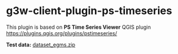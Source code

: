 # g3w-client-plugin-ps-timeseries

This plugin is based on **PS Time Series Viewer** QGIS plugin https://plugins.qgis.org/plugins/pstimeseries/

**Test data:**
[dataset_egms.zip](https://github.com/g3w-suite/g3w-client-plugin-ps-timeseries/files/13547627/dataset_egms.zip)
